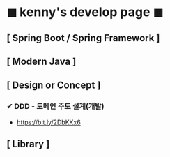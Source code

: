 # ◼︎ kenny's develop page ◼

## [ Spring Boot / Spring Framework ]

## [ Modern Java ]

## [ Design or Concept ]
### ✔︎ DDD - 도메인 주도 설계(개발)
- https://bit.ly/2DbKKx6

## [ Library ]
